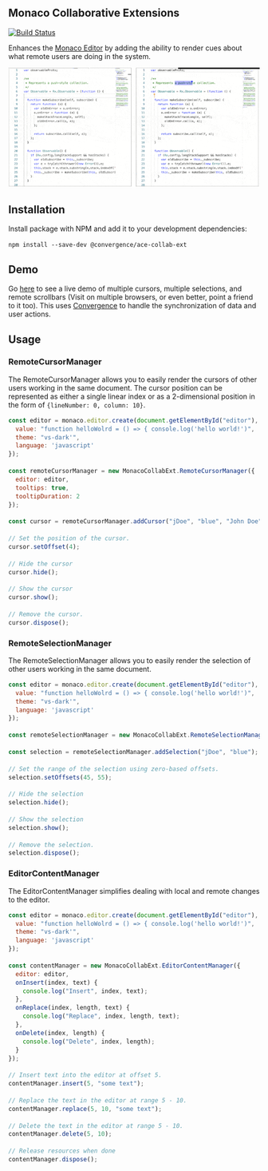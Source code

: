 ## Monaco Collaborative Extensions
[![Build Status](https://travis-ci.org/convergencelabs/monaco-collab-ext.svg?branch=master)](https://travis-ci.org/convergencelabs/monaco-collab-ext)

Enhances the [Monaco Editor](https://github.com/Microsoft/monaco-editor) by adding the ability to render cues about what remote users are doing in the system.

![demo graphic](./docs/demo.gif "Shared Cursors and Selections")

## Installation

Install package with NPM and add it to your development dependencies:

```npm install --save-dev @convergence/ace-collab-ext```

## Demo
Go [here](https://examples.convergence.io/monaco/index.html) to see a live demo of multiple cursors, multiple selections, and remote scrollbars (Visit on multiple browsers, or even better, point a friend to it too).  This uses [Convergence](https://convergence.io) to handle the synchronization of data and user actions. 

## Usage

### RemoteCursorManager
The RemoteCursorManager allows you to easily render the cursors of other users
working in the same document.  The cursor position can be represented as either
a single linear index or as a 2-dimensional position in the form of
```{lineNumber: 0, column: 10}```.

```JavaScript
const editor = monaco.editor.create(document.getElementById("editor"), {
  value: "function helloWolrd = () => { console.log('hello world!')",
  theme: "vs-dark'",
  language: 'javascript'
});

const remoteCursorManager = new MonacoCollabExt.RemoteCursorManager({
  editor: editor,
  tooltips: true,
  tooltipDuration: 2
});

const cursor = remoteCursorManager.addCursor("jDoe", "blue", "John Doe");

// Set the position of the cursor.
cursor.setOffset(4);

// Hide the cursor
cursor.hide();

// Show the cursor
cursor.show();

// Remove the cursor.
cursor.dispose();
```

### RemoteSelectionManager
The RemoteSelectionManager allows you to easily render the selection of other
users working in the same document.

```JavaScript
const editor = monaco.editor.create(document.getElementById("editor"), {
  value: "function helloWolrd = () => { console.log('hello world!')",
  theme: "vs-dark'",
  language: 'javascript'
});

const remoteSelectionManager = new MonacoCollabExt.RemoteSelectionManager({editor: editor});

const selection = remoteSelectionManager.addSelection("jDoe", "blue");

// Set the range of the selection using zero-based offsets.
selection.setOffsets(45, 55);

// Hide the selection
selection.hide();

// Show the selection
selection.show();

// Remove the selection.
selection.dispose();
```

### EditorContentManager 
The EditorContentManager simplifies dealing with local and remote changes
to the editor.

```JavaScript
const editor = monaco.editor.create(document.getElementById("editor"), {
  value: "function helloWolrd = () => { console.log('hello world!')",
  theme: "vs-dark'",
  language: 'javascript'
});

const contentManager = new MonacoCollabExt.EditorContentManager({
  editor: editor,
  onInsert(index, text) {
    console.log("Insert", index, text);
  },
  onReplace(index, length, text) {
    console.log("Replace", index, length, text);
  },
  onDelete(index, length) {
    console.log("Delete", index, length);
  }
});

// Insert text into the editor at offset 5.
contentManager.insert(5, "some text");

// Replace the text in the editor at range 5 - 10.
contentManager.replace(5, 10, "some text");

// Delete the text in the editor at range 5 - 10.
contentManager.delete(5, 10);

// Release resources when done
contentManager.dispose();
```